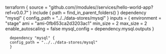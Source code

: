  terraform {
      source = "github.com/<OWNER>/modules//services/hello-world-app?ref=v0.0.7"
}
    include {
      path = find_in_parent_folders()
}
    dependency "mysql" {
      config_path = "../../data-stores/mysql"
}
    inputs = {
      environment = "stage"
      ami         = "ami-0fb653ca2d3203ac1"
      min_size = 2
      max_size = 2 
      enable_autoscaling = false mysql_config = dependency.mysql.outputs
       }

      dependency "mysql" {
      config_path = "../../data-stores/mysql"
      }

